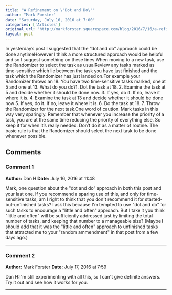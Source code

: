 ```yaml
---
title: "A Refinement on \"Dot and Do\""
author: "Mark Forster"
date: "Saturday, July 16, 2016 at 7:00"
categories: ['Articles']
original_url: "http://markforster.squarespace.com/blog/2016/7/16/a-refinement-on-dot-and-do.html"
layout: post
---
```


In yesterday’s post I suggested that the “dot and do” approach could be done anytimeHowever I think a more structured approach would be helpful and so I suggest something on these lines.When moving to a new task, use the Randomizer to select the task as usualReview any tasks marked as time-sensitive which lie between the task you have just finished and the task which the Randomizer has just landed on.For example your Randomizer throws an 18. You have two time-sensitive tasks marked, one at 5 and one at 13. What do you do?1. Dot the task at 18.
2. Examine the task at 5 and decide whether it should be done now.
3. If yes, do it. If no, leave it where it is.
4. Examine the task at 13 and decide whether it should be done now
5. If yes, do it. If no, leave it where it is.
6. Do the task at 18.
7. Throw the Randomizer for the next task.One word of caution. Mark tasks in this way very sparingly. Remember that whenever you increase the priority of a task, you are at the same time reducing the priority of everything else. So keep it for when it’s really needed. Don’t do it as a matter of routine. The basic rule is that the Randomizer should select the next task to be done whenever possible.

## Comments

### Comment 1
**Author:** Dan H
**Date:** July 16, 2016 at 11:48

Mark, one question about the "dot and do" approach in both this post and your last one. If you recommend a sparing use of this, and only for time-sensitive tasks, am I right to think that you don't recommend it for started-but-unfinished tasks? I ask this because I'm tempted to use "dot and do" for such tasks to encourage a "little and often" approach. But I take it you think "little and often" will be sufficiently addressed just by limiting the total number of tasks, and keeping that number to a manageable size? (Maybe I should add that it was the "little and often" approach to unfinished tasks that attracted me to your "random ammendment" in that post from a few days ago.)

---

### Comment 2
**Author:** Mark Forster
**Date:** July 17, 2016 at 7:59

Dan H:I'm still experimenting with all this, so I can't give definite answers. Try it out and see how it works for you.

---
